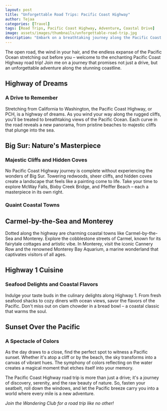 ```yaml
---
layout: post
title: "Unforgettable Road Trips: Pacific Coast Highway"
author: Tejaa
categories: [Travel]
tags: [Road Trips, Pacific Coast Highway, Adventure, Coastal Drive]
image: assets/images/thumbnails/unforgettable-road-trip.jpg
description: "Embark on a breathtaking journey along the Pacific Coast Highway with Tejaa. Discover the allure of coastal road trips and the magic that unfolds on this iconic route."
---
```


The open road, the wind in your hair, and the endless expanse of the Pacific Ocean stretching out before you – welcome to the enchanting Pacific Coast Highway road trip! Join me on a journey that promises not just a drive, but an unforgettable adventure along the stunning coastline.

## Highway of Dreams
### A Drive to Remember

Stretching from California to Washington, the Pacific Coast Highway, or PCH, is a highway of dreams. As you wind your way along the rugged cliffs, you'll be treated to breathtaking views of the Pacific Ocean. Each curve in the road reveals a new panorama, from pristine beaches to majestic cliffs that plunge into the sea.

## Big Sur: Nature's Masterpiece
### Majestic Cliffs and Hidden Coves

No Pacific Coast Highway journey is complete without experiencing the wonders of Big Sur. Towering redwoods, sheer cliffs, and hidden coves create a landscape that feels like a painting come to life. Take your time to explore McWay Falls, Bixby Creek Bridge, and Pfeiffer Beach – each a masterpiece in its own right.

### Quaint Coastal Towns
## Carmel-by-the-Sea and Monterey

Dotted along the highway are charming coastal towns like Carmel-by-the-Sea and Monterey. Explore the cobblestone streets of Carmel, known for its fairytale cottages and artistic vibe. In Monterey, visit the iconic Cannery Row and the renowned Monterey Bay Aquarium, a marine wonderland that captivates visitors of all ages.

## Highway 1 Cuisine
### Seafood Delights and Coastal Flavors

Indulge your taste buds in the culinary delights along Highway 1. From fresh seafood shacks to cozy diners with ocean views, savor the flavors of the Pacific. Don't miss out on clam chowder in a bread bowl – a coastal classic that warms the soul.

## Sunset Over the Pacific
### A Spectacle of Colors

As the day draws to a close, find the perfect spot to witness a Pacific sunset. Whether it's atop a cliff or by the beach, the sky transforms into a canvas of vibrant hues. The symphony of colors reflecting on the water creates a magical moment that etches itself into your memory.

The Pacific Coast Highway road trip is more than just a drive; it's a journey of discovery, serenity, and the raw beauty of nature. So, fasten your seatbelt, roll down the windows, and let the Pacific breeze carry you into a world where every mile is a new adventure.

*Join the Wandering Club for a road trip like no other!*
